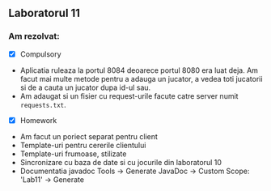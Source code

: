 ## Laboratorul 11

### Am rezolvat:

* [x] Compulsory
* Aplicatia ruleaza la portul 8084 deoarece portul 8080 era luat deja. 
Am facut mai multe metode pentru a adauga un jucator, a vedea 
toti jucatorii si de a cauta un jucator dupa id-ul sau. 
* Am adaugat si un fisier cu request-urile facute catre server numit 
`requests.txt`.
*  [x] Homework
* Am facut un poriect separat pentru client
* Template-uri pentru cererile clientului
* Template-uri frumoase, stilizate
* Sincronizare cu baza de date si cu jocurile din laboratorul 10
* Documentatia javadoc Tools -> Generate JavaDoc -> Custom Scope: 'Lab11' -> Generate
